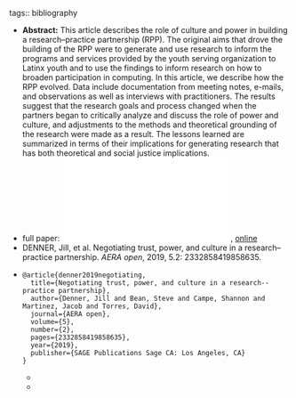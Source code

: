 tags:: bibliography

- **Abstract:** This article describes the role of culture and power in building a research–practice partnership (RPP). The original aims that drove the building of the RPP were to generate and use research to inform the programs and services provided by the youth serving organization to Latinx youth and to use the findings to inform research on how to broaden participation in computing. In this article, we describe how the RPP evolved. Data include documentation from meeting notes, e-mails, and observations as well as interviews with practitioners. The results suggest that the research goals and process changed when the partners began to critically analyze and discuss the role of power and culture, and adjustments to the methods and theoretical grounding of the research were made as a result. The lessons learned are summarized in terms of their implications for generating research that has both theoretical and social justice implications.
- full paper: ![local copy](../assets/negotiating-trust-power-and-culture-in-a-research–practicepartnership_1677093334832_0.pdf) , [online](https://journals.sagepub.com/doi/pdf/10.1177/2332858419858635)
- DENNER, Jill, et al. Negotiating trust, power, and culture in a research–practice partnership. *AERA open*, 2019, 5.2: 2332858419858635.
- ```
  @article{denner2019negotiating,
    title={Negotiating trust, power, and culture in a research--practice partnership},
    author={Denner, Jill and Bean, Steve and Campe, Shannon and Martinez, Jacob and Torres, David},
    journal={AERA open},
    volume={5},
    number={2},
    pages={2332858419858635},
    year={2019},
    publisher={SAGE Publications Sage CA: Los Angeles, CA}
  }
  ```
	-
	-